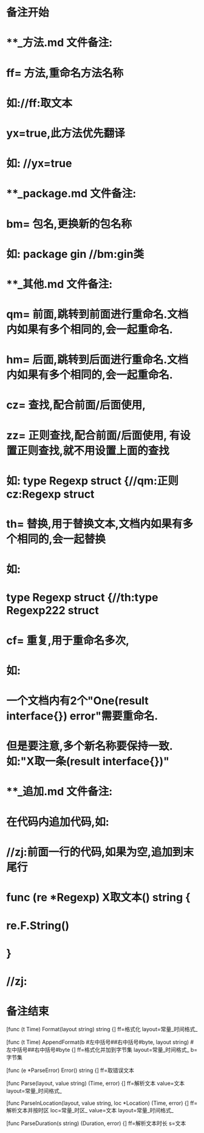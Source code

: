 # 备注开始
# **_方法.md 文件备注:
# ff= 方法,重命名方法名称
# 如://ff:取文本
#
# yx=true,此方法优先翻译
# 如: //yx=true

# **_package.md 文件备注:
# bm= 包名,更换新的包名称 
# 如: package gin //bm:gin类

# **_其他.md 文件备注:
# qm= 前面,跳转到前面进行重命名.文档内如果有多个相同的,会一起重命名.
# hm= 后面,跳转到后面进行重命名.文档内如果有多个相同的,会一起重命名.
# cz= 查找,配合前面/后面使用,
# zz= 正则查找,配合前面/后面使用, 有设置正则查找,就不用设置上面的查找
# 如: type Regexp struct {//qm:正则 cz:Regexp struct
#
# th= 替换,用于替换文本,文档内如果有多个相同的,会一起替换
# 如:
# type Regexp struct {//th:type Regexp222 struct
#
# cf= 重复,用于重命名多次,
# 如: 
# 一个文档内有2个"One(result interface{}) error"需要重命名.
# 但是要注意,多个新名称要保持一致. 如:"X取一条(result interface{})"

# **_追加.md 文件备注:
# 在代码内追加代码,如:
# //zj:前面一行的代码,如果为空,追加到末尾行
# func (re *Regexp) X取文本() string { 
# re.F.String()
# }
# //zj:
# 备注结束

[func (t Time) Format(layout string) string {]
ff=格式化
layout=常量_时间格式_

[func (t Time) AppendFormat(b #左中括号##右中括号#byte, layout string) #左中括号##右中括号#byte {]
ff=格式化并加到字节集
layout=常量_时间格式_
b=字节集

[func (e *ParseError) Error() string {]
ff=取错误文本

[func Parse(layout, value string) (Time, error) {]
ff=解析文本
value=文本
layout=常量_时间格式_

[func ParseInLocation(layout, value string, loc *Location) (Time, error) {]
ff=解析文本并按时区
loc=常量_时区_
value=文本
layout=常量_时间格式_

[func ParseDuration(s string) (Duration, error) {]
ff=解析文本时长
s=文本
